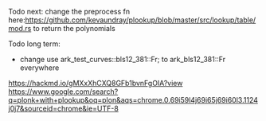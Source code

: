 Todo next:
change the preprocess fn here:https://github.com/kevaundray/plookup/blob/master/src/lookup/table/mod.rs
to return the polynomials


Todo long term:
- change use ark_test_curves::bls12_381::Fr; to ark_bls12_381::Fr everywhere


https://hackmd.io/gMXxXhCXQ8GFb1bvnFgOIA?view
https://www.google.com/search?q=plonk+with+plookup&oq=plon&aqs=chrome.0.69i59l4j69i65j69i60l3.1124j0j7&sourceid=chrome&ie=UTF-8

